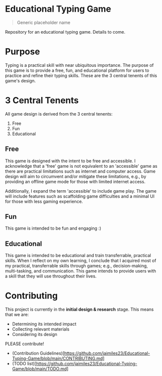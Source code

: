 # Educational Typing Game
> Generic placeholder name

Repository for an educational typing game. Details to come.


# Purpose
Typing is a practical skill with near ubiquitous importance. The purpose of this game is to provide a free, fun, and educational platform for users to practice and refine their typing skills. These are the 3 central tenents of this game's design.


# 3 Central Tenents
All game design is derived from the 3 central tenents:
1. Free
2. Fun
3. Educational


## Free
This game is designed with the intent to be free and accessible. I acknowledge that a 'free' game is not equivalent to an 'accessible' game as there are practical limitations such as internet and computer access. Game design will aim to circumvent and/or mitigate these limitations, e.g., by providing an offline game mode for those with limited internet access.

Additionally, I expand the term 'accessible' to include game play. The game will include features such as scaffolding game difficulties and a minimal UI for those with less gaming experience.

## Fun
This game is intended to be fun and engaging :)



## Educational
This game is intended to be educational and train transferrable, practical skills. When I reflect on my own learning, I conclude that I acquired most of my practical, transferrable skills through games; e.g., decision-making, multi-tasking, and communication. This game intends to provide users with a skill that they will use throughout their lives.


# Contributing
This project is currently in the **initial design & research** stage. This means that we are:
- Determining its intended impact
- Collecting relevant materials
- Considering its design

PLEASE contribute! 
- (Contribution Guidelines)[https://github.com/jaimiles23/Educational-Typing-Game/blob/main/CONTRIBUTING.md]
- (TODO list)[https://github.com/jaimiles23/Educational-Typing-Game/blob/main/TODO.md]

